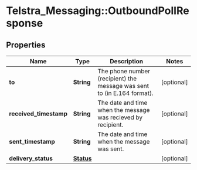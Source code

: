 # Telstra_Messaging::OutboundPollResponse

## Properties
Name | Type | Description | Notes
------------ | ------------- | ------------- | -------------
**to** | **String** | The phone number (recipient) the message was sent to (in E.164 format). | [optional] 
**received_timestamp** | **String** | The date and time when the message was recieved by recipient. | [optional] 
**sent_timestamp** | **String** | The date and time when the message was sent. | [optional] 
**delivery_status** | [**Status**](Status.md) |  | [optional] 


